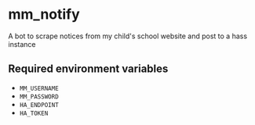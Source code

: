 # mm_notify

A bot to scrape notices from my child's school website and post to a hass instance

## Required environment variables

- `MM_USERNAME`
- `MM_PASSWORD`
- `HA_ENDPOINT`
- `HA_TOKEN`
